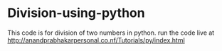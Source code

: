 # Division-using-python
This code is for division of two numbers in python.
run the code live at
http://anandprabhakarpersonal.co.nf/Tutorials/py/index.html
